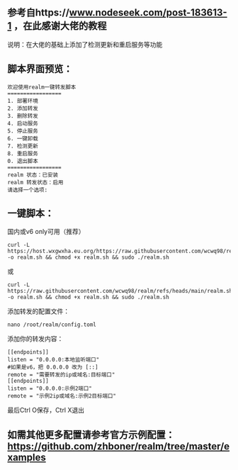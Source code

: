 ## 参考自https://www.nodeseek.com/post-183613-1 ，在此感谢大佬的教程

说明：在大佬的基础上添加了检测更新和重启服务等功能

## 脚本界面预览：

```
欢迎使用realm一键转发脚本
=================
1. 部署环境
2. 添加转发
3. 删除转发
4. 启动服务
5. 停止服务
6. 一键卸载
7. 检测更新
8. 重启服务
0. 退出脚本
=================
realm 状态：已安装
realm 转发状态：启用
请选择一个选项: 
```
## 一键脚本：
国内或v6 only可用（推荐）
```
curl -L https://host.wxgwxha.eu.org/https://raw.githubusercontent.com/wcwq98/realm/refs/heads/main/realm.sh -o realm.sh && chmod +x realm.sh && sudo ./realm.sh
```
或
```
curl -L https://raw.githubusercontent.com/wcwq98/realm/refs/heads/main/realm.sh -o realm.sh && chmod +x realm.sh && sudo ./realm.sh
```




添加转发的配置文件：
```
nano /root/realm/config.toml
```
添加你的转发内容：
```
[[endpoints]]
listen = "0.0.0.0:本地监听端口"
#如果是v6，把 0.0.0.0 改为 [::]
remote = "需要转发的ip或域名:目标端口"
[[endpoints]]
listen = "0.0.0.0:示例2端口"
remote = "示例2ip或域名:示例2目标端口"
```
最后Ctrl O保存，Ctrl X退出

## 如需其他更多配置请参考官方示例配置： https://github.com/zhboner/realm/tree/master/examples

